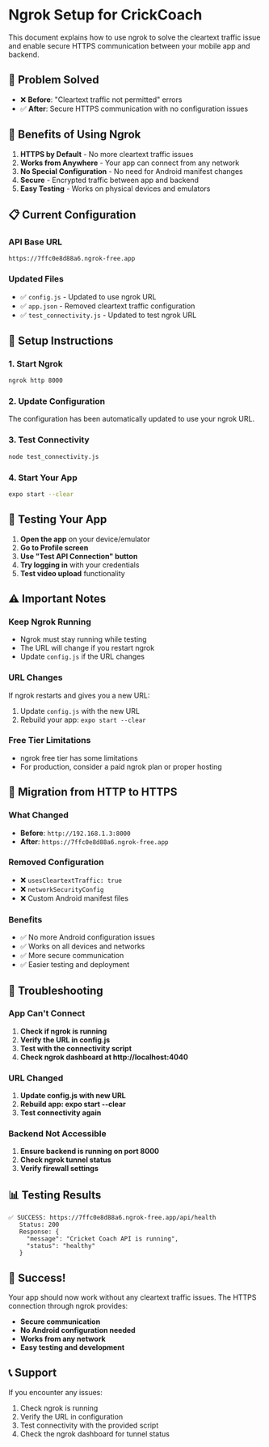 # Ngrok Setup for CrickCoach

This document explains how to use ngrok to solve the cleartext traffic issue and enable secure HTTPS communication between your mobile app and backend.

## 🎯 Problem Solved

- ❌ **Before**: "Cleartext traffic not permitted" errors
- ✅ **After**: Secure HTTPS communication with no configuration issues

## 🚀 Benefits of Using Ngrok

1. **HTTPS by Default** - No more cleartext traffic issues
2. **Works from Anywhere** - Your app can connect from any network
3. **No Special Configuration** - No need for Android manifest changes
4. **Secure** - Encrypted traffic between app and backend
5. **Easy Testing** - Works on physical devices and emulators

## 📋 Current Configuration

### API Base URL
```
https://7ffc0e8d88a6.ngrok-free.app
```

### Updated Files
- ✅ `config.js` - Updated to use ngrok URL
- ✅ `app.json` - Removed cleartext traffic configuration
- ✅ `test_connectivity.js` - Updated to test ngrok URL

## 🔧 Setup Instructions

### 1. Start Ngrok
```bash
ngrok http 8000
```

### 2. Update Configuration
The configuration has been automatically updated to use your ngrok URL.

### 3. Test Connectivity
```bash
node test_connectivity.js
```

### 4. Start Your App
```bash
expo start --clear
```

## 📱 Testing Your App

1. **Open the app** on your device/emulator
2. **Go to Profile screen**
3. **Use "Test API Connection" button**
4. **Try logging in** with your credentials
5. **Test video upload** functionality

## ⚠️ Important Notes

### Keep Ngrok Running
- Ngrok must stay running while testing
- The URL will change if you restart ngrok
- Update `config.js` if the URL changes

### URL Changes
If ngrok restarts and gives you a new URL:
1. Update `config.js` with the new URL
2. Rebuild your app: `expo start --clear`

### Free Tier Limitations
- ngrok free tier has some limitations
- For production, consider a paid ngrok plan or proper hosting

## 🔄 Migration from HTTP to HTTPS

### What Changed
- **Before**: `http://192.168.1.3:8000`
- **After**: `https://7ffc0e8d88a6.ngrok-free.app`

### Removed Configuration
- ❌ `usesCleartextTraffic: true`
- ❌ `networkSecurityConfig`
- ❌ Custom Android manifest files

### Benefits
- ✅ No more Android configuration issues
- ✅ Works on all devices and networks
- ✅ More secure communication
- ✅ Easier testing and deployment

## 🐛 Troubleshooting

### App Can't Connect
1. **Check if ngrok is running**
2. **Verify the URL in config.js**
3. **Test with the connectivity script**
4. **Check ngrok dashboard at http://localhost:4040**

### URL Changed
1. **Update config.js with new URL**
2. **Rebuild app: expo start --clear**
3. **Test connectivity again**

### Backend Not Accessible
1. **Ensure backend is running on port 8000**
2. **Check ngrok tunnel status**
3. **Verify firewall settings**

## 📊 Testing Results

```
✅ SUCCESS: https://7ffc0e8d88a6.ngrok-free.app/api/health
   Status: 200
   Response: {
     "message": "Cricket Coach API is running",
     "status": "healthy"
   }
```

## 🎉 Success!

Your app should now work without any cleartext traffic issues. The HTTPS connection through ngrok provides:

- **Secure communication**
- **No Android configuration needed**
- **Works from any network**
- **Easy testing and development**

## 📞 Support

If you encounter any issues:
1. Check ngrok is running
2. Verify the URL in configuration
3. Test connectivity with the provided script
4. Check the ngrok dashboard for tunnel status 